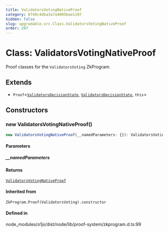 ```yaml
---
title: ValidatorsVotingNativeProof
category: 6749c4dba3a7a4005bae1197
hidden: false
slug: upgradable.src.Class.ValidatorsVotingNativeProof
order: 297
---
```


# Class: ValidatorsVotingNativeProof

Proof classes for the `ValidatorsVoting` ZkProgram.

## Extends

- `Proof`\<[`ValidatorsDecisionState`](upgradablesrcclassvalidatorsdecisionstate), [`ValidatorsDecisionState`](upgradablesrcclassvalidatorsdecisionstate), `this`\>

## Constructors

### new ValidatorsVotingNativeProof()

```ts
new ValidatorsVotingNativeProof(__namedParameters: {}): ValidatorsVotingNativeProof
```

#### Parameters

##### \_\_namedParameters

#### Returns

[`ValidatorsVotingNativeProof`](upgradablesrcclassvalidatorsvotingnativeproof)

#### Inherited from

`ZkProgram.Proof(ValidatorsVoting).constructor`

#### Defined in

node\_modules/o1js/dist/node/lib/proof-system/zkprogram.d.ts:99
